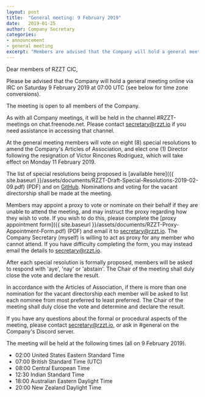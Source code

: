 ```yaml
---
layout: post
title:  "General meeting: 9 February 2019"
date:   2019-01-25
author: Company Secretary
categories:
- announcement
- general meeting
excerpt: "Members are advised that the Company will hold a general meeting online via IRC on Saturday 9 February 2019 at 07:00 UTC."
---
```


Dear members of RZZT CIC,

Please be advised that the Company will hold a general meeting online via IRC on Saturday 9 February 2019 at 07:00 UTC (see below for time zone conversions).

The meeting is open to all members of the Company.

As with all Company meetings, it will be held in the channel #RZZT-meetings on chat.freenode.net. Please contact [secretary@rzzt.io](mailto:secretary@rzzt.io) if you need assistance in accessing that channel.

At the general meeting members will vote on eight (8) special resolutions to amend the Company's Articles of Association, and elect one (1) Director following the resignation of Víctor Rincones Rodriguez, which will take effect on Monday 11 February 2019.

The list of special resolutions being proposed is [available here]({{ site.baseurl }}/assets/documents/RZZT-Draft-Special-Resolutions-2019-02-09.pdf) (PDF) and on [GitHub](https://github.com/RZZT/Company-Documents/blob/master/Drafts/draft-resolutions.md). Nominations and voting for the vacant directorship shall be made at the meeting.

Members may appoint a proxy to vote or nominate on their behalf if they are unable to attend the meeting, and may instruct the proxy regarding how they wish to vote. If you wish to do this, please complete the [proxy appointment form]({{ site.baseurl }}/assets/documents/RZZT-Proxy-Appointment-Form.pdf) (PDF) and email it to [secretary@rzzt.io](mailto:secretary@rzzt.io). The Company Secretary (myself) is willing to act as proxy for any member who cannot attend. If you have difficulty completing the form, you may instead email the details to secretary@rzzt.io.

After each special resolution is formally proposed, members will be asked to respond with 'aye', 'nay' or 'abstain'. The Chair of the meeting shall duly close the vote and declare the result.

In accordance with the Articles of Association, if there is more than one nomination for the vacant directorship each member will be asked to list each nominee from most preferred to least preferred. The Chair of the meeting shall duly close the vote and determine and declare the result.

If you have any questions about the formal or procedural aspects of the meeting, please contact [secretary@rzzt.io](mailto:secretary@rzzt.io), or ask in #general on the Company's Discord server.

The meeting will be held at the following times (all on 9 February 2019).

- 02:00 United States Eastern Standard Time
- 07:00 British Standard Time (UTC)
- 08:00 Central European Time
- 12:30 Indian Standard Time
- 18:00 Australian Eastern Daylight Time
- 20:00 New Zealand Daylight Time
